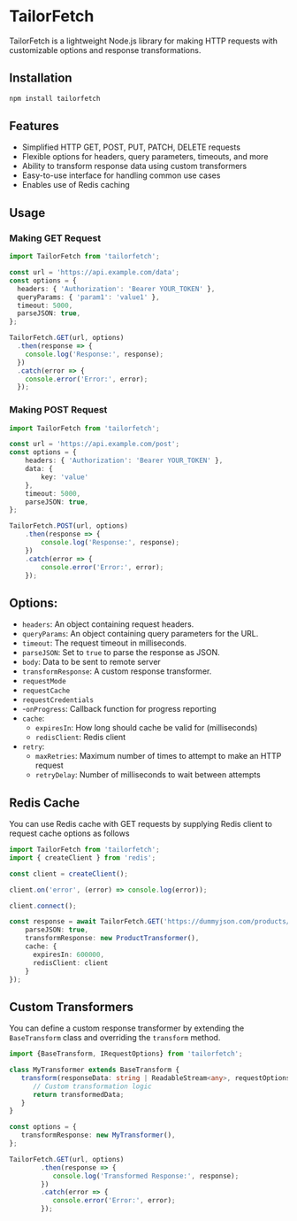 # TailorFetch

TailorFetch is a lightweight Node.js library for making HTTP requests with customizable options and response transformations.

## Installation

```bash
npm install tailorfetch 
```

## Features
 - Simplified HTTP GET, POST, PUT, PATCH, DELETE requests
 - Flexible options for headers, query parameters, timeouts, and more
 - Ability to transform response data using custom transformers
 - Easy-to-use interface for handling common use cases
 - Enables use of Redis caching

## Usage
### Making GET Request
```typescript
import TailorFetch from 'tailorfetch';

const url = 'https://api.example.com/data';
const options = {
  headers: { 'Authorization': 'Bearer YOUR_TOKEN' },
  queryParams: { 'param1': 'value1' },
  timeout: 5000,
  parseJSON: true,
};

TailorFetch.GET(url, options)
  .then(response => {
    console.log('Response:', response);
  })
  .catch(error => {
    console.error('Error:', error);
  });
```

### Making POST Request
```typescript
import TailorFetch from 'tailorfetch';

const url = 'https://api.example.com/post';
const options = {
    headers: { 'Authorization': 'Bearer YOUR_TOKEN' },
    data: {
        key: 'value'
    },
    timeout: 5000,
    parseJSON: true,
};

TailorFetch.POST(url, options)
    .then(response => {
        console.log('Response:', response);
    })
    .catch(error => {
        console.error('Error:', error);
    });

```

## Options:
 - `headers`: An object containing request headers.
 - `queryParams`: An object containing query parameters for the URL.
 - `timeout`: The request timeout in milliseconds.
 - `parseJSON`: Set to `true` to parse the response as JSON.
 - `body`: Data to be sent to remote server
 - `transformResponse`: A custom response transformer.
 - `requestMode`
 - `requestCache`
 - `requestCredentials`
 - -`onProgress`: Callback function for progress reporting
 - `cache`:
   - `expiresIn`: How long should cache be valid for (milliseconds)
   - `redisClient`: Redis client
 - `retry`:
   - `maxRetries`: Maximum number of times to attempt to make an HTTP request
   - `retryDelay`: Number of milliseconds to wait between attempts

## Redis Cache
You can use Redis cache with GET requests by supplying Redis client to request cache options as follows

```typescript
import TailorFetch from 'tailorfetch';
import { createClient } from 'redis';

const client = createClient();

client.on('error', (error) => console.log(error));

client.connect();

const response = await TailorFetch.GET('https://dummyjson.com/products/1', {
    parseJSON: true, 
    transformResponse: new ProductTransformer(), 
    cache: {
      expiresIn: 600000,
      redisClient: client
    }
});
```

## Custom Transformers

You can define a custom response transformer by extending the `BaseTransform` class and overriding the `transform` method.

```typescript
import {BaseTransform, IRequestOptions} from 'tailorfetch';

class MyTransformer extends BaseTransform {
   transform(responseData: string | ReadableStream<any>, requestOptions: IRequestOptions) {
      // Custom transformation logic
      return transformedData;
   }
}

const options = {
   transformResponse: new MyTransformer(),
};

TailorFetch.GET(url, options)
        .then(response => {
           console.log('Transformed Response:', response);
        })
        .catch(error => {
           console.error('Error:', error);
        });

```